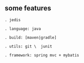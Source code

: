 some features
---

	. jedis
	
	. language: java
	
	. build: [maven|gradle]
	
	. utils: git \  junit
	
	. framework: spring mvc + mybatis